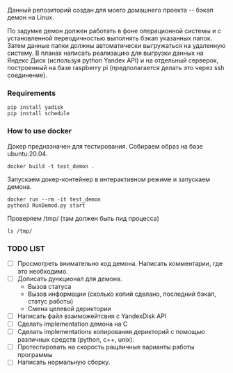 Данный репозиторий создан для моего домашнего проекта -- бэкап демон на Linux.

По задумке демон должен работать в фоне операционной системы и с установленной переодичностью
выполнять бэкап указанных папок. Затем данные папки должны автоматически выгружаться на удаленную систему. В планах написать реализацию для выгрузки данных на Яндекс Диск 
(используя python Yandex API) и на отдельный серверок, построенный на базе raspberry pi 
(предполагается делать это через ssh соединение).

### Requirements

```
pip install yadisk
pip install schedule 
```

### How to use docker

Докер предназначен для тестирования.
Собираем образ на базе ubuntu:20.04.
```
docker build -t test_demon .
```
Запускаем докер-контейнер в интерактивном режиме и запускаем демона.
```
docker run --rm -it test_demon
python3 RunDemod.py start
```

Проверяем /tmp/ (там должен быть пид процесса)
```
ls /tmp/
```

### TODO LIST
- [ ] Просмотреть внимательно код демона. Написать комментарии, где это необходимо.
- [ ] Дописать дункционал для демона.
    - Вызов статуса
    - Вызов информации (сколько копий сделано, последний бэкап, статус работы)
    - Смена целевой дериктории
- [ ] Написать файл взаиможейтсвия с YandexDisk API
- [ ] Сделать implementation демона на C
- [ ] Сделать implementations копирования дерикторий с помощью различных средств (python, c++, unix).
- [ ] Протестировать на скорость ращличные варианты работы программы 
- [ ] Написать нормальную сборку.